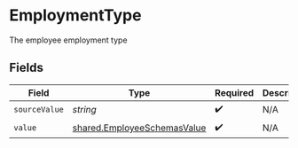 # EmploymentType

The employee employment type


## Fields

| Field                                                                      | Type                                                                       | Required                                                                   | Description                                                                |
| -------------------------------------------------------------------------- | -------------------------------------------------------------------------- | -------------------------------------------------------------------------- | -------------------------------------------------------------------------- |
| `sourceValue`                                                              | *string*                                                                   | :heavy_check_mark:                                                         | N/A                                                                        |
| `value`                                                                    | [shared.EmployeeSchemasValue](../../models/shared/employeeschemasvalue.md) | :heavy_check_mark:                                                         | N/A                                                                        |